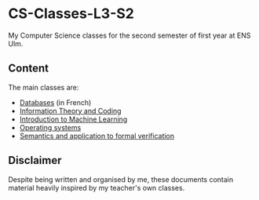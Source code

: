 # CS-Classes-L3-S2
My Computer Science classes for the second semester of first year at ENS Ulm.

## Content
The main classes are:
- [Databases](bases-de-donnees/bases-de-donnes.pdf) (in French)
- [Information Theory and Coding](information-theory/information-theory.pdf)
- [Introduction to Machine Learning](machine-learning/machine-learning.pdf)
- [Operating systems](operating-systems/operating-systems.pdf)
- [Semantics and application to formal verification](semantics-and-verification/semantics-and-verification.pdf)

## Disclaimer
Despite being written and organised by me, these documents contain material heavily inspired by my teacher's own classes.